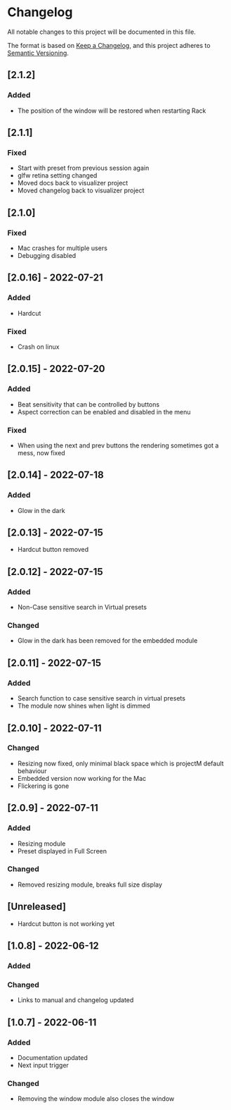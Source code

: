 # Changelog

All notable changes to this project will be documented in this file.

The format is based on [Keep a Changelog](https://keepachangelog.com/en/1.0.0/),
and this project adheres to [Semantic Versioning](https://semver.org/spec/v2.0.0.html).

## [2.1.2]
### Added
- The position of the window will be restored when restarting Rack

## [2.1.1]
### Fixed
- Start with preset from previous session again
- glfw retina setting changed
- Moved docs back to visualizer project
- Moved changelog back to visualizer project
  
## [2.1.0]
### Fixed
- Mac crashes for multiple users
- Debugging disabled
  
## [2.0.16] - 2022-07-21
### Added 
- Hardcut

### Fixed
- Crash on linux

## [2.0.15] - 2022-07-20
### Added
- Beat sensitivity that can be controlled by buttons
- Aspect correction can be enabled and disabled in the menu

### Fixed
- When using the next and prev buttons the rendering sometimes got a mess, now fixed

## [2.0.14] - 2022-07-18
### Added
- Glow in the dark
 
## [2.0.13] - 2022-07-15
- Hardcut button removed

## [2.0.12] - 2022-07-15
### Added
- Non-Case sensitive search in Virtual presets

### Changed
- Glow in the dark has been removed for the embedded module

## [2.0.11] - 2022-07-15
### Added
- Search function to case sensitive search in virtual presets
- The module now shines when light is dimmed

## [2.0.10] - 2022-07-11
### Changed
- Resizing now fixed, only minimal black space which is projectM default behaviour
- Embedded version now working for the Mac
- Flickering is gone

## [2.0.9] - 2022-07-11
### Added
- Resizing module
- Preset displayed in Full Screen

### Changed
- Removed resizing module, breaks full size display
## [Unreleased]
- Hardcut button is not working yet

## [1.0.8] - 2022-06-12

### Added

### Changed
- Links to manual and changelog updated

## [1.0.7] - 2022-06-11
### Added
- Documentation updated
- Next input trigger

### Changed
- Removing the window module also closes the window
